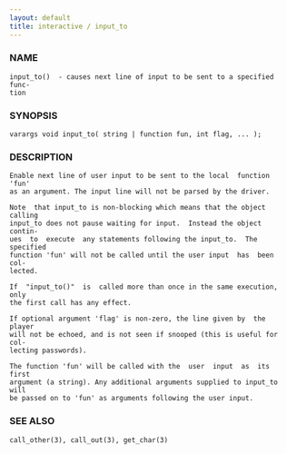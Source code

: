 ```yaml
---
layout: default
title: interactive / input_to
---
```


### NAME

    input_to()  - causes next line of input to be sent to a specified func‐
    tion

### SYNOPSIS

    varargs void input_to( string | function fun, int flag, ... );

### DESCRIPTION

    Enable next line of user input to be sent to the local  function  'fun'
    as an argument. The input line will not be parsed by the driver.

    Note  that input_to is non-blocking which means that the object calling
    input_to does not pause waiting for input.  Instead the object  contin‐
    ues  to  execute  any statements following the input_to.  The specified
    function 'fun' will not be called until the user input  has  been  col‐
    lected.

    If  "input_to()"  is  called more than once in the same execution, only
    the first call has any effect.

    If optional argument 'flag' is non-zero, the line given by  the  player
    will not be echoed, and is not seen if snooped (this is useful for col‐
    lecting passwords).

    The function 'fun' will be called with the  user  input  as  its  first
    argument (a string). Any additional arguments supplied to input_to will
    be passed on to 'fun' as arguments following the user input.

### SEE ALSO

    call_other(3), call_out(3), get_char(3)

